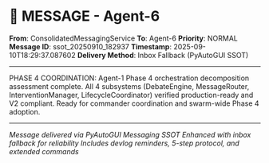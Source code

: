 # 📨 MESSAGE - Agent-6

**From**: ConsolidatedMessagingService
**To**: Agent-6
**Priority**: NORMAL
**Message ID**: ssot_20250910_182937
**Timestamp**: 2025-09-10T18:29:37.087602
**Delivery Method**: Inbox Fallback (PyAutoGUI SSOT)

---

PHASE 4 COORDINATION: Agent-1 Phase 4 orchestration decomposition assessment complete. All 4 subsystems (DebateEngine, MessageRouter, InterventionManager, LifecycleCoordinator) verified production-ready and V2 compliant. Ready for commander coordination and swarm-wide Phase 4 adoption.

---

*Message delivered via PyAutoGUI Messaging SSOT*
*Enhanced with inbox fallback for reliability*
*Includes devlog reminders, 5-step protocol, and extended commands*
